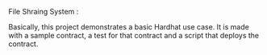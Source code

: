 File Shraing System :

Basically, this project demonstrates a basic Hardhat use case. It is made with a sample contract, a test for that contract and a script that deploys the contract.
